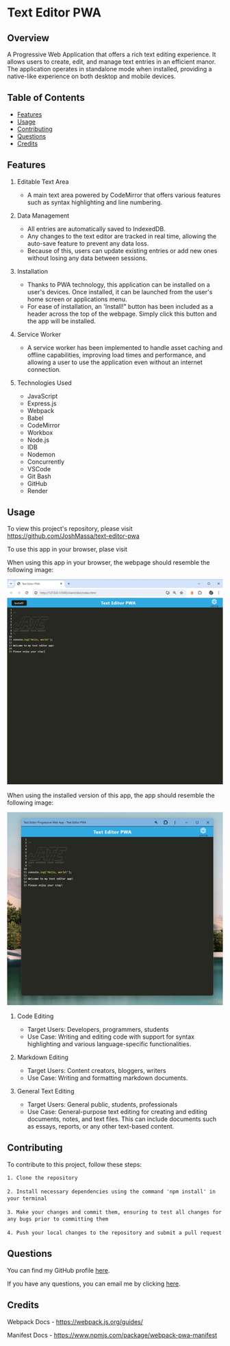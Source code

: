# Text Editor PWA

## Overview
A Progressive Web Application that offers a rich text editing experience. It allows users to create, edit, and manage text entries in an efficient manor. The application operates in standalone mode when installed, providing a native-like experience on both desktop and mobile devices.

## Table of Contents
- [Features](#features)
- [Usage](#usage)
- [Contributing](#contributing)
- [Questions](#questions)
- [Credits](#credits)

## Features

1. Editable Text Area

    * A main text area powered by CodeMirror that offers various features such as syntax highlighting and line numbering.

2. Data Management

    * All entries are automatically saved to IndexedDB.
    * Any changes to the text editor are tracked in real time, allowing the auto-save feature to prevent any data loss.
    * Because of this, users can update existing entries or add new ones without losing any data between sessions.

3. Installation

    * Thanks to PWA technology, this application can be installed on a user's devices. Once installed, it can be launched from the user's home screen or applications menu.
    * For ease of installation, an 'Install!" button has been included as a header across the top of the webpage. Simply click this button and the app will be installed.

4. Service Worker

    * A service worker has been implemented to handle asset caching and offline capabilities, improving load times and performance, and allowing a user to use the application even without an internet connection.

5. Technologies Used

    * JavaScript
    * Express.js
    * Webpack
    * Babel
    * CodeMirror
    * Workbox
    * Node.js
    * IDB
    * Nodemon
    * Concurrently
    * VSCode
    * Git Bash
    * GitHub
    * Render


## Usage

To view this project's repository, please visit https://github.com/JoshMassa/text-editor-pwa

To use this app in your browser, plase visit 

When using this app in your browser, the webpage should resemble the following image:

![Browser View](./client/src/images/browser-view.png)

When using the installed version of this app, the app should resemble the following image:

![Installed App View](./client/src/images/installed-app-view.png)

1. Code Editing
    
    * Target Users: Developers, programmers, students
    * Use Case: Writing and editing code with support for syntax highlighting and various language-specific functionalities.

2. Markdown Editing

    * Target Users: Content creators, bloggers, writers
    * Use Case: Writing and formatting markdown documents.

3. General Text Editing

    * Target Users: General public, students, professionals
    * Use Case: General-purpose text editing for creating and editing documents, notes, and text files. This can include documents such as essays, reports, or any other text-based content.

## Contributing

To contribute to this project, follow these steps:

    1. Clone the repository

    2. Install necessary dependencies using the command 'npm install' in your terminal

    3. Make your changes and commit them, ensuring to test all changes for any bugs prior to committing them

    4. Push your local changes to the repository and submit a pull request

## Questions

You can find my GitHub profile [here](https://www.github.com/JoshMassa). 

If you have any questions, you can email me by clicking [here](mailto:joshuamassapelletier@outlook.com).

## Credits

Webpack Docs - https://webpack.js.org/guides/

Manifest Docs - https://www.npmjs.com/package/webpack-pwa-manifest

